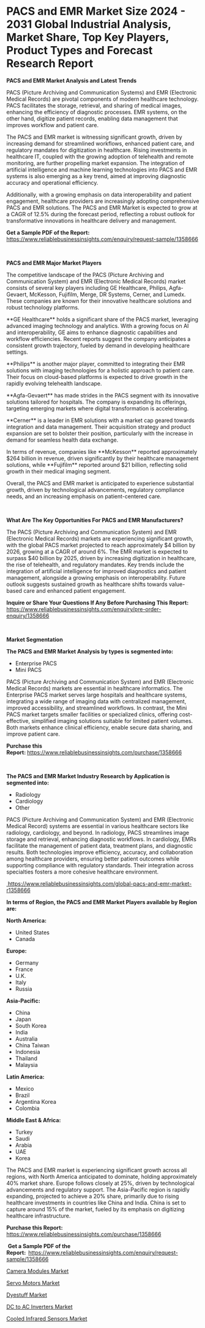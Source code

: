 <p><h1>PACS and EMR Market Size 2024 - 2031 Global Industrial Analysis, Market Share, Top Key Players, Product Types and Forecast Research Report</h1></p><p><strong>PACS and EMR Market Analysis and Latest Trends</strong></p>
<p><p>PACS (Picture Archiving and Communication Systems) and EMR (Electronic Medical Records) are pivotal components of modern healthcare technology. PACS facilitates the storage, retrieval, and sharing of medical images, enhancing the efficiency of diagnostic processes. EMR systems, on the other hand, digitize patient records, enabling data management that improves workflow and patient care.</p><p>The PACS and EMR market is witnessing significant growth, driven by increasing demand for streamlined workflows, enhanced patient care, and regulatory mandates for digitization in healthcare. Rising investments in healthcare IT, coupled with the growing adoption of telehealth and remote monitoring, are further propelling market expansion. The integration of artificial intelligence and machine learning technologies into PACS and EMR systems is also emerging as a key trend, aimed at improving diagnostic accuracy and operational efficiency.</p><p>Additionally, with a growing emphasis on data interoperability and patient engagement, healthcare providers are increasingly adopting comprehensive PACS and EMR solutions. The PACS and EMR Market is expected to grow at a CAGR of 12.5% during the forecast period, reflecting a robust outlook for transformative innovations in healthcare delivery and management.</p></p>
<p><strong>Get a Sample PDF of the Report:&nbsp;</strong> <a href="https://www.reliablebusinessinsights.com/enquiry/request-sample/1358666?utm_campaign=1109&utm_medium=2&utm_source=Github&utm_content=ia&utm_term=17112024&utm_id=pacs-and-emr">https://www.reliablebusinessinsights.com/enquiry/request-sample/1358666</a></p>
<p>&nbsp;</p>
<p><strong>PACS and EMR Major Market Players</strong></p>
<p><p>The competitive landscape of the PACS (Picture Archiving and Communication System) and EMR (Electronic Medical Records) market consists of several key players including GE Healthcare, Philips, Agfa-Gevaert, McKesson, Fujifilm, Merge, DR Systems, Cerner, and Lumedx. These companies are known for their innovative healthcare solutions and robust technology platforms.</p><p>**GE Healthcare** holds a significant share of the PACS market, leveraging advanced imaging technology and analytics. With a growing focus on AI and interoperability, GE aims to enhance diagnostic capabilities and workflow efficiencies. Recent reports suggest the company anticipates a consistent growth trajectory, fueled by demand in developing healthcare settings.</p><p>**Philips** is another major player, committed to integrating their EMR solutions with imaging technologies for a holistic approach to patient care. Their focus on cloud-based platforms is expected to drive growth in the rapidly evolving telehealth landscape.</p><p>**Agfa-Gevaert** has made strides in the PACS segment with its innovative solutions tailored for hospitals. The company is expanding its offerings, targeting emerging markets where digital transformation is accelerating.</p><p>**Cerner** is a leader in EMR solutions with a market cap geared towards integration and data management. Their acquisition strategy and product expansion are set to bolster their position, particularly with the increase in demand for seamless health data exchange.</p><p>In terms of revenue, companies like **McKesson** reported approximately $264 billion in revenue, driven significantly by their healthcare management solutions, while **Fujifilm** reported around $21 billion, reflecting solid growth in their medical imaging segment. </p><p>Overall, the PACS and EMR market is anticipated to experience substantial growth, driven by technological advancements, regulatory compliance needs, and an increasing emphasis on patient-centered care.</p></p>
<p>&nbsp;</p>
<p><strong>What Are The Key Opportunities For PACS and EMR Manufacturers?</strong></p>
<p><p>The PACS (Picture Archiving and Communication System) and EMR (Electronic Medical Records) markets are experiencing significant growth, with the global PACS market projected to reach approximately $4 billion by 2026, growing at a CAGR of around 6%. The EMR market is expected to surpass $40 billion by 2025, driven by increasing digitization in healthcare, the rise of telehealth, and regulatory mandates. Key trends include the integration of artificial intelligence for improved diagnostics and patient management, alongside a growing emphasis on interoperability. Future outlook suggests sustained growth as healthcare shifts towards value-based care and enhanced patient engagement.</p></p>
<p><strong>Inquire or Share Your Questions If Any Before Purchasing This Report:</strong> <a href="https://www.reliablebusinessinsights.com/enquiry/pre-order-enquiry/1358666?utm_campaign=1109&utm_medium=2&utm_source=Github&utm_content=ia&utm_term=17112024&utm_id=pacs-and-emr">https://www.reliablebusinessinsights.com/enquiry/pre-order-enquiry/1358666</a></p>
<p>&nbsp;</p>
<p><strong>Market Segmentation</strong></p>
<p><strong>The PACS and EMR Market Analysis by types is segmented into:</strong></p>
<p><ul><li>Enterprise PACS</li><li>Mini PACS</li></ul></p>
<p><p>PACS (Picture Archiving and Communication System) and EMR (Electronic Medical Records) markets are essential in healthcare informatics. The Enterprise PACS market serves large hospitals and healthcare systems, integrating a wide range of imaging data with centralized management, improved accessibility, and streamlined workflows. In contrast, the Mini PACS market targets smaller facilities or specialized clinics, offering cost-effective, simplified imaging solutions suitable for limited patient volumes. Both markets enhance clinical efficiency, enable secure data sharing, and improve patient care.</p></p>
<p><strong>Purchase this Report:&nbsp;</strong><a href="https://www.reliablebusinessinsights.com/purchase/1358666?utm_campaign=1109&utm_medium=2&utm_source=Github&utm_content=ia&utm_term=17112024&utm_id=pacs-and-emr">https://www.reliablebusinessinsights.com/purchase/1358666</a></p>
<p>&nbsp;</p>
<p><strong>The PACS and EMR Market Industry Research by Application is segmented into:</strong></p>
<p><ul><li>Radiology</li><li>Cardiology</li><li>Other</li></ul></p>
<p><p>PACS (Picture Archiving and Communication System) and EMR (Electronic Medical Record) systems are essential in various healthcare sectors like radiology, cardiology, and beyond. In radiology, PACS streamlines image storage and retrieval, enhancing diagnostic workflows. In cardiology, EMRs facilitate the management of patient data, treatment plans, and diagnostic results. Both technologies improve efficiency, accuracy, and collaboration among healthcare providers, ensuring better patient outcomes while supporting compliance with regulatory standards. Their integration across specialties fosters a more cohesive healthcare environment.</p></p>
<p><a href="https://www.reliablebusinessinsights.com/global-pacs-and-emr-market-r1358666?utm_campaign=1109&utm_medium=2&utm_source=Github&utm_content=ia&utm_term=17112024&utm_id=pacs-and-emr">&nbsp;https://www.reliablebusinessinsights.com/global-pacs-and-emr-market-r1358666</a></p>
<p><strong>In terms of Region, the PACS and EMR Market Players available by Region are:</strong></p>
<p>
    <p> <strong> North America: </strong>
        <ul>
            <li>United States</li>
            <li>Canada</li>
        </ul>
        </p> 
    <p> <strong> Europe: </strong>
        <ul>
            <li>Germany</li>
            <li>France</li>
            <li>U.K.</li>
            <li>Italy</li>
            <li>Russia</li>
        </ul>
        </p> 
    <p> <strong> Asia-Pacific: </strong>
        <ul>
            <li>China</li>
            <li>Japan</li>
            <li>South Korea</li>
            <li>India</li>
            <li>Australia</li>
            <li>China Taiwan</li>
            <li>Indonesia</li>
            <li>Thailand</li>
            <li>Malaysia</li>
        </ul>
        </p> 
    <p> <strong> Latin America: </strong>
        <ul>
            <li>Mexico</li>
            <li>Brazil</li>
            <li>Argentina Korea</li>
            <li>Colombia</li>
        </ul>
        </p> 
    <p> <strong> Middle East & Africa: </strong>
        <ul>
            <li>Turkey</li>
            <li>Saudi</li>
            <li>Arabia</li>
            <li>UAE</li>
            <li>Korea</li>
        </ul>
    </p>
    </p>
<p><p>The PACS and EMR market is experiencing significant growth across all regions, with North America anticipated to dominate, holding approximately 40% market share. Europe follows closely at 25%, driven by technological advancements and regulatory support. The Asia-Pacific region is rapidly expanding, projected to achieve a 20% share, primarily due to rising healthcare investments in countries like China and India. China is set to capture around 15% of the market, fueled by its emphasis on digitizing healthcare infrastructure.</p></p>
<p><strong>Purchase this Report: </strong><a href="https://www.reliablebusinessinsights.com/purchase/1358666?utm_campaign=1109&utm_medium=2&utm_source=Github&utm_content=ia&utm_term=17112024&utm_id=pacs-and-emr">https://www.reliablebusinessinsights.com/purchase/1358666</a></p>
<p>&nbsp;<strong>Get a Sample PDF of the Report:&nbsp;&nbsp;</strong><a href="https://www.reliablebusinessinsights.com/enquiry/request-sample/1358666?utm_campaign=1109&utm_medium=2&utm_source=Github&utm_content=ia&utm_term=17112024&utm_id=pacs-and-emr">https://www.reliablebusinessinsights.com/enquiry/request-sample/1358666</a></p>
<p><strong></strong></p>
<p><p><a href="https://issuu.com/reportprime-2/docs/camera-modules-market-size-2030.ppt_d93487c3808510?utm_campaign=1109&utm_medium=2&utm_source=Github&utm_content=ia&utm_term=17112024&utm_id=pacs-and-emr">Camera Modules Market</a></p><p><a href="https://www.linkedin.com/pulse/servo-motors-market-growth-segmentation-regional-analysis-hs54e?utm_campaign=1109&utm_medium=2&utm_source=Github&utm_content=ia&utm_term=17112024&utm_id=pacs-and-emr">Servo Motors Market</a></p><p><a href="https://issuu.com/reportprime-2/docs/dyestuff-market-size-2030.pptx_2ea99a707ddc95?utm_campaign=1109&utm_medium=2&utm_source=Github&utm_content=ia&utm_term=17112024&utm_id=pacs-and-emr">Dyestuff Market</a></p><p><a href="https://www.linkedin.com/pulse/dc-ac-inverters-market-analysis-report-global-insights-xooje?utm_campaign=1109&utm_medium=2&utm_source=Github&utm_content=ia&utm_term=17112024&utm_id=pacs-and-emr">DC to AC Inverters Market</a></p><p><a href="https://github.com/AshikRahman665/Market-Research-Report-List-1/blob/main/cooled-infrared-sensors-market.md?utm_campaign=1109&utm_medium=2&utm_source=Github&utm_content=ia&utm_term=17112024&utm_id=pacs-and-emr">Cooled Infrared Sensors Market</a></p></p>